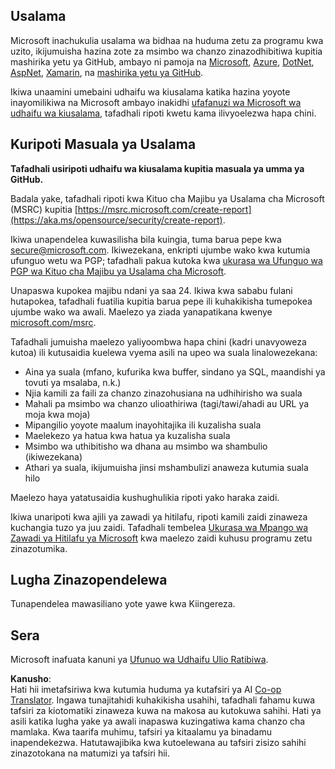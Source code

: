 <!--
CO_OP_TRANSLATOR_METADATA:
{
  "original_hash": "a583f49d359c7ebba61433e4dfcd05a9",
  "translation_date": "2025-08-25T20:47:30+00:00",
  "source_file": "SECURITY.md",
  "language_code": "sw"
}
-->
## Usalama

Microsoft inachukulia usalama wa bidhaa na huduma zetu za programu kwa uzito, ikijumuisha hazina zote za msimbo wa chanzo zinazodhibitiwa kupitia mashirika yetu ya GitHub, ambayo ni pamoja na [Microsoft](https://github.com/Microsoft), [Azure](https://github.com/Azure), [DotNet](https://github.com/dotnet), [AspNet](https://github.com/aspnet), [Xamarin](https://github.com/xamarin), na [mashirika yetu ya GitHub](https://opensource.microsoft.com/).

Ikiwa unaamini umebaini udhaifu wa kiusalama katika hazina yoyote inayomilikiwa na Microsoft ambayo inakidhi [ufafanuzi wa Microsoft wa udhaifu wa kiusalama](https://aka.ms/opensource/security/definition), tafadhali ripoti kwetu kama ilivyoelezwa hapa chini.

## Kuripoti Masuala ya Usalama

**Tafadhali usiripoti udhaifu wa kiusalama kupitia masuala ya umma ya GitHub.**

Badala yake, tafadhali ripoti kwa Kituo cha Majibu ya Usalama cha Microsoft (MSRC) kupitia [https://msrc.microsoft.com/create-report](https://aka.ms/opensource/security/create-report).

Ikiwa unapendelea kuwasilisha bila kuingia, tuma barua pepe kwa [secure@microsoft.com](mailto:secure@microsoft.com). Ikiwezekana, enkripti ujumbe wako kwa kutumia ufunguo wetu wa PGP; tafadhali pakua kutoka kwa [ukurasa wa Ufunguo wa PGP wa Kituo cha Majibu ya Usalama cha Microsoft](https://aka.ms/opensource/security/pgpkey).

Unapaswa kupokea majibu ndani ya saa 24. Ikiwa kwa sababu fulani hutapokea, tafadhali fuatilia kupitia barua pepe ili kuhakikisha tumepokea ujumbe wako wa awali. Maelezo ya ziada yanapatikana kwenye [microsoft.com/msrc](https://aka.ms/opensource/security/msrc).

Tafadhali jumuisha maelezo yaliyoombwa hapa chini (kadri unavyoweza kutoa) ili kutusaidia kuelewa vyema asili na upeo wa suala linalowezekana:

  * Aina ya suala (mfano, kufurika kwa buffer, sindano ya SQL, maandishi ya tovuti ya msalaba, n.k.)
  * Njia kamili za faili za chanzo zinazohusiana na udhihirisho wa suala
  * Mahali pa msimbo wa chanzo ulioathiriwa (tagi/tawi/ahadi au URL ya moja kwa moja)
  * Mipangilio yoyote maalum inayohitajika ili kuzalisha suala
  * Maelekezo ya hatua kwa hatua ya kuzalisha suala
  * Msimbo wa uthibitisho wa dhana au msimbo wa shambulio (ikiwezekana)
  * Athari ya suala, ikijumuisha jinsi mshambulizi anaweza kutumia suala hilo

Maelezo haya yatatusaidia kushughulikia ripoti yako haraka zaidi.

Ikiwa unaripoti kwa ajili ya zawadi ya hitilafu, ripoti kamili zaidi zinaweza kuchangia tuzo ya juu zaidi. Tafadhali tembelea [Ukurasa wa Mpango wa Zawadi ya Hitilafu ya Microsoft](https://aka.ms/opensource/security/bounty) kwa maelezo zaidi kuhusu programu zetu zinazotumika.

## Lugha Zinazopendelewa

Tunapendelea mawasiliano yote yawe kwa Kiingereza.

## Sera

Microsoft inafuata kanuni ya [Ufunuo wa Udhaifu Ulio Ratibiwa](https://aka.ms/opensource/security/cvd).

**Kanusho**:  
Hati hii imetafsiriwa kwa kutumia huduma ya kutafsiri ya AI [Co-op Translator](https://github.com/Azure/co-op-translator). Ingawa tunajitahidi kuhakikisha usahihi, tafadhali fahamu kuwa tafsiri za kiotomatiki zinaweza kuwa na makosa au kutokuwa sahihi. Hati ya asili katika lugha yake ya awali inapaswa kuzingatiwa kama chanzo cha mamlaka. Kwa taarifa muhimu, tafsiri ya kitaalamu ya binadamu inapendekezwa. Hatutawajibika kwa kutoelewana au tafsiri zisizo sahihi zinazotokana na matumizi ya tafsiri hii.